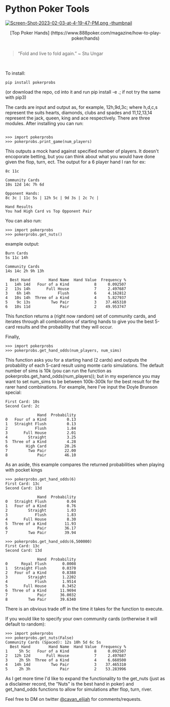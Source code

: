 # Python Poker Tools

[![Screen-Shot-2023-02-03-at-4-19-47-PM.png -thumbnail](https://i.postimg.cc/qBCxmFxx/Screen-Shot-2023-02-03-at-4-19-47-PM.png)](https://postimg.cc/0rPSjc3z)
<div align="center">[Top Poker Hands] (https://www.888poker.com/magazine/how-to-play-poker/hands)</div>
<br />
  
  > “Fold and live to fold again.” ~ Stu Ungar

<br />

To install:
```
pip install pokerprobs
```
(or download the repo, cd into it and run pip install -e .; if not try the same with pip3)

The cards are input and output as, for example, 12h,9d,3c; where h,d,c,s represent the suits hearts, diamonds, clubs and spades and 11,12,13,14 represent the jack, queen, king and ace respectively. There are three modules. After installing you can run:

```

>>> import pokerprobs 
>>> pokerprobs.print_game(num_players)
```

This outputs a mock hand against specified number of players. It doesn't encoporate betting, but you can think about what you would have done given the flop, turn, ect. The output for a 6 player hand I ran for ex:

```
8c 11c

Community Cards
10s 12d 14c 7h 6d

Opponent Hands:
8c 3c | 11c 5s | 12h 5c | 9d 3s | 2c 7c | 

Hand Results
You had High Card vs Top Opponent Pair
```
You can also run:
```
>>> import pokerprobs 
>>> pokerprobs.get_nuts()
```
example output:
```
Burn Cards
5s 11c 14h

Community Cards
14s 14c 2h 9h 13h

  Best Hand        Hand Name  Hand Value  Frequency %
1   14h 14d   Four of a Kind           8     0.092507
2   13s 14h       Full House           7     2.497687
3    6h 14h            Flush           6     4.162812
4   10s 14h  Three of a Kind           4     5.827937
5    9c 13s         Two Pair           3    37.465310
6   10s 11d             Pair           2    49.953747
```
This function returns a (right now random) set of community cards, and iterates through all combinations of starting hands to give you the best 5-card results and the probability that they will occur. 

Finally, 
```
>>> import pokerprobs 
>>> pokerprobs.get_hand_odds(num_players, num_sims)
```
This function asks you for a starting hand (2 cards) and outputs the probability of each 5-card result using monte carlo simulations. The default number of sims is 10k (you can run the function as  pokerprobs.get_hand_odds(num_players)); but in my experience you may want to set num_sims to be between 100k-300k for the best result for the rarer hand combinations. For example, here I've input the Doyle Brunson special:
```
First Card: 10s
Second Card: 2c

              Hand  Probability
0   Four of a Kind         0.13
1   Straight Flush         0.13
2            Flush         1.84
3       Full House         2.01
4         Straight         3.25
5  Three of a Kind         4.28
6        High Card        20.26
7         Two Pair        22.00
8             Pair        46.10
```

As an aside, this example compares the returned probabilities when playing with pocket kings

```
>>> pokerprobs.get_hand_odds(6)
First Card: 13c
Second Card: 13d

              Hand  Probability
0   Straight Flush         0.04
1   Four of a Kind         0.76
2         Straight         1.03
3            Flush         1.83
4       Full House         8.30
5  Three of a Kind        11.93
6             Pair        36.17
7         Two Pair        39.94

>>> pokerprobs.get_hand_odds(6,500000)
First Card: 13c
Second Card: 13d

              Hand  Probability
0      Royal Flush       0.0008
1   Straight Flush       0.0370
2   Four of a Kind       0.8388
3         Straight       1.2202
4            Flush       1.9514
5       Full House       8.3452
6  Three of a Kind      11.9694
7             Pair      36.0032
8         Two Pair      39.6340
```

There is an obvious trade off in the time it takes for the function to execute.

If you would like to specify your own community cards (ortherwise it will default to random):
 
```
>>> import pokerprobs
>>> pokerprobs.get_nuts(False)
Community Cards (Spaced): 12s 10h 5d 6c 5s
  Best Hand        Hand Name  Hand Value  Frequency %
1     5h 5c   Four of a Kind           8     0.092507
2   12h 12d       Full House           7     2.497687
3     2h 5h  Three of a Kind           4     6.660500
4   14h 14d         Two Pair           3    37.465310
5     2h 3h             Pair           2    53.283996
```
As I get more time I'd like to expand the functionality to the get_nuts (just as a disclaimer record, the "Nuts" is the best hand in poker) and get_hand_odds functions to allow for simulations after flop, turn, river.


Feel free to DM on twitter [@cavan_elijah](https://twitter.com/cavan_elijah) for comments/requests. 
